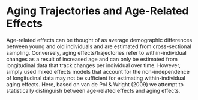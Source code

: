 # Aging Trajectories and Age-Related Effects

Age-related effects can be thought of as average demographic differences between young and old individuals and are estimated from cross-sectional sampling. Conversely, aging effects/trajectories refer to within-individual changes as a result of increased age and can only be estimated from longitudinal data that track changes per individual over time. However, simply used mixed effects models that account for the non-independence of longitudinal data may not be sufficient for estimating within-individual aging effects. Here, based on van de Pol & Wright (2009) we attempt to statistically distinguish between age-related effects and aging effects.
